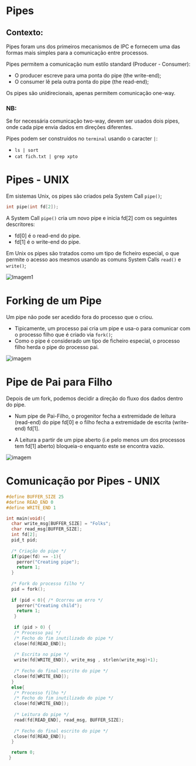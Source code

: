 # Pipes

## Contexto:
Pipes foram uns dos primeiros mecanismos de IPC e fornecem uma das formas mais simples para a comunicação entre processos.

Pipes permitem a comunicação num estilo standard (Producer - Consumer):

 - O producer escreve para uma ponta do pipe (the write-end);
 - O consumer lê pela outra ponta do pipe (the read-end);

Os pipes são unidirecionais, apenas permitem comunicação one-way.

### NB:
 Se for necessária comunicação two-way, devem ser usados dois pipes, onde cada pipe envia dados em direções diferentes.
 
 Pipes podem ser construídos no `terminal` usando o caracter `|`:
  - ``ls | sort``
  - ``cat fich.txt | grep xpto``

# Pipes - UNIX

Em sistemas Unix, os pipes são criados pela System Call ``pipe()``;
  ```c
  int pipe(int fd[2]);
  ```
A System Call ``pipe()`` cria um novo pipe e inicia fd[2] com os seguintes descritores:
 - fd[0] é o read-end do pipe.
 - fd[1] é o write-end do pipe.

Em Unix os pipes são tratados como um tipo de ficheiro especial, o que permite o acesso aos mesmos usando as comuns System Calls ``read()`` e ``write()``;

![Imagem1](https://user-images.githubusercontent.com/62023102/119226666-33e66d00-bb02-11eb-8d81-6de704d5044c.png)

# Forking de um Pipe

Um pipe não pode ser acedido fora do processo que o criou.

 - Tipicamente, um processo pai cria um pipe e usa-o para comunicar com o processo filho que é criado via ``fork()``;
 - Como o pipe é considerado um tipo de ficheiro especial, o processo filho herda o pipe do processo pai.

![imagem](https://user-images.githubusercontent.com/62023102/119226751-a9523d80-bb02-11eb-9924-58f592eea9f2.png)

# Pipe de Pai para Filho

Depois de um fork, podemos decidir a direção do fluxo dos dados dentro do pipe.

 - Num pipe de Pai-Filho, o progenitor fecha a extremidade de leitura (read-end) do pipe fd[0] e o filho fecha a extremidade de escrita (write-end) fd[1].

 - A Leitura a partir de um pipe aberto (i.e pelo menos um dos processos tem fd[1] aberto) bloqueia-o enquanto este se encontra vazio.

![imagem](https://user-images.githubusercontent.com/62023102/119226933-7b212d80-bb03-11eb-8590-cd7e1e216fe7.png)


# Comunicação por Pipes - UNIX

```c
#define BUFFER_SIZE 25
#define READ_END 0
#define WRITE_END 1

int main(void){
  char write_msg[BUFFER_SIZE] = "Folks";
  char read_msg[BUFFER_SIZE];
  int fd[2];
  pid_t pid;
  
  /* Criação do pipe */
  if(pipe(fd) == -1){
    perror("Creating pipe");
    return 1;
  }
  
  /* Fork do processo filho */
  pid = fork();
  
  if (pid < 0){ /* Ocorreu um erro */
    perror("Creating child");
    return 1;
   }
   
   if (pid > 0) { 
   /* Processo pai */
   /* Fecho do fim inutilizado do pipe */
   close(fd[READ_END]);
   
   /* Escrita no pipe */
   write(fd[WRITE_END]), write_msg , strlen(write_msg)+1);
   
   /* Fecho do final escrito do pipe */
   close(fd[WRITE_END]);
  }
  else{
   /* Processo filho */
   /* Fecho do fim inutilizado do pipe */
   close(fd[WRITE_END]);
   
   /* Leitura do pipe */
   read(fd[READ_END], read_msg, BUFFER_SIZE);
   
   /* Fecho do final escrito do pipe */
   close(fd[READ_END]);
  }

  return 0;
 }

